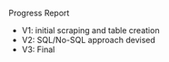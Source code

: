 Progress Report
- V1: initial scraping and table creation
- V2: SQL/No-SQL approach devised
- V3: Final